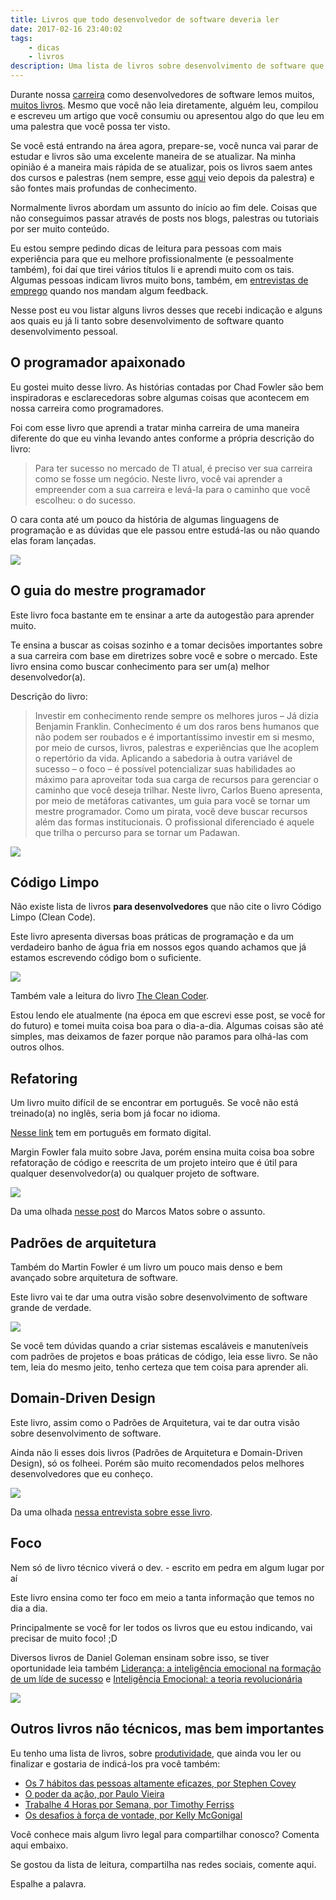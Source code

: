 ```yaml
---
title: Livros que todo desenvolvedor de software deveria ler
date: 2017-02-16 23:40:02
tags:
	- dicas
	- livros
description: Uma lista de livros sobre desenvolvimento de software que todo desenvolvedor deveria ler. Dicas de leitura para melhorar suas habilidades como programador.
---
```


Durante nossa [carreira](https://github.com/woliveiras/front-end-career) como desenvolvedores de software lemos muitos, [muitos livros](/posts/Livros-sobre-JavaScript-do-iniciante-ao-avancado-e-ES6/). Mesmo que você não leia diretamente, alguém leu, compilou e escreveu um artigo que você consumiu ou apresentou algo do que leu em uma palestra que você possa ter visto.

Se você está entrando na área agora, prepare-se, você nunca vai parar de estudar e livros são uma excelente maneira de se atualizar. Na minha opinião é a maneira mais rápida de se atualizar, pois os livros saem antes dos cursos e palestras (nem sempre, esse [aqui](https://www.casadocodigo.com.br/products/livro-desconstruindo-web) veio depois da palestra) e são fontes mais profundas de conhecimento. <!-- more -->

Normalmente livros abordam um assunto do início ao fim dele. Coisas que não conseguimos passar através de posts nos blogs, palestras ou tutoriais por ser muito conteúdo.

Eu estou sempre pedindo dicas de leitura para pessoas com mais experiência para que eu melhore profissionalmente (e pessoalmente também), foi daí que tirei vários títulos li e aprendi muito com os tais. Algumas pessoas indicam livros muito bons, também, em [entrevistas de emprego](/posts/Como-e-uma-entrevista-de-emprego-para-desenvolvimento-front-end-JavaScript/) quando nos mandam algum feedback.

Nesse post eu vou listar alguns livros desses que recebi indicação e alguns aos quais eu já li tanto sobre desenvolvimento de software quanto desenvolvimento pessoal.

## O programador apaixonado

Eu gostei muito desse livro. As histórias contadas por Chad Fowler são bem inspiradoras e esclarecedoras sobre algumas coisas que acontecem em nossa carreira como programadores.

Foi com esse livro que aprendi a tratar minha carreira de uma maneira diferente do que eu vinha levando antes conforme a própria descrição do livro:

> Para ter sucesso no mercado de TI atual, é preciso ver sua carreira como se fosse um negócio. Neste livro, você vai aprender a empreender com a sua carreira e levá-la para o caminho que você escolheu: o do sucesso.

O cara conta até um pouco da história de algumas linguagens de programação e as dúvidas que ele passou entre estudá-las ou não quando elas foram lançadas.

[![](https://cdn.shopify.com/s/files/1/0155/7645/products/programador-apaixonado-featured_large.png?v=1411566032)](https://www.casadocodigo.com.br/products/livro-programador-apaixonado)

## O guia do mestre programador

Este livro foca bastante em te ensinar a arte da autogestão para aprender muito.

Te ensina a buscar as coisas sozinho e a tomar decisões importantes sobre a sua carreira com base em diretrizes sobre você e sobre o mercado. Este livro ensina como buscar conhecimento para ser um(a) melhor desenvolvedor(a).

Descrição do livro:

> Investir em conhecimento rende sempre os melhores juros – Já dizia Benjamin Franklin. Conhecimento é um dos raros bens humanos que não podem ser roubados e é importantíssimo investir em si mesmo, por meio de cursos, livros, palestras e experiências que lhe acoplem o repertório da vida. Aplicando a sabedoria à outra variável de sucesso – o foco – é possível potencializar suas habilidades ao máximo para aproveitar toda sua carga de recursos para gerenciar o caminho que você deseja trilhar.
> Neste livro, Carlos Bueno apresenta, por meio de metáforas cativantes, um guia para você se tornar um mestre programador. Como um pirata, você deve buscar recursos além das formas institucionais. O profissional diferenciado é aquele que trilha o percurso para se tornar um Padawan.

[![](https://cdn.shopify.com/s/files/1/0155/7645/products/F_rZcE1nCFDaz1yv2rMbvp0sp7ehJKYYt3i1s1zp9Jc_size_mode_3_size_1024x768_large.jpeg?v=1448907418)](https://www.casadocodigo.com.br/products/livro-guia-mestre-programador)

## Código Limpo

Não existe lista de livros **para desenvolvedores** que não cite o livro Código Limpo (Clean Code).

Este livro apresenta diversas boas práticas de programação e da um verdadeiro banho de água fria em nossos egos quando achamos que já estamos escrevendo código bom o suficiente.

[![](https://images-na.ssl-images-amazon.com/images/I/41TINACY3hL._SX384_BO1,204,203,200_.jpg)](http://www.buscape.com.br/clean-code-a-handbook-of-agile-software-craftsmanship-robert-c-martin-0132350882)

Também vale a leitura do livro [The Clean Coder](https://www.amazon.com.br/Clean-Coder-Conduct-Professional-Programmers/dp/0137081073).

Estou lendo ele atualmente (na época em que escrevi esse post, se você for do futuro) e tomei muita coisa boa para o dia-a-dia. Algumas coisas são até simples, mas deixamos de fazer porque não paramos para olhá-las com outros olhos.

## Refatoring

Um livro muito difícil de se encontrar em português. Se você não está treinado(a) no inglês, seria bom já focar no idioma.

[Nesse link](http://www.saraiva.com.br/refatoracao-aperfeicoando-o-projeto-de-codigo-existente-3671050.html) tem em português em formato digital.

Margin Fowler fala muito sobre Java, porém ensina muita coisa boa sobre refatoração de código e reescrita de um projeto inteiro que é útil para qualquer desenvolvedor(a) ou qualquer projeto de software.

[![](https://images-na.ssl-images-amazon.com/images/I/51ttgxwzArL._SX389_BO1,204,203,200_.jpg)](https://www.amazon.com/Refactoring-Improving-Existing-Addison-Wesley-Technology-ebook/dp/B007WTFWJ6/ref=mt_kindle?_encoding=UTF8&me=)

Da uma olhada [nesse post](https://www.thoughtworks.com/pt/insights/blog/refactoring-book) do Marcos Matos sobre o assunto.

## Padrões de arquitetura

Também do Martin Fowler é um livro um pouco mais denso e bem avançado sobre arquitetura de software.

Este livro vai te dar uma outra visão sobre desenvolvimento de software grande de verdade.

[![](https://images-na.ssl-images-amazon.com/images/I/51CVux%2BG7WL._SX359_BO1,204,203,200_.jpg)](https://www.amazon.com.br/Padr%C3%B5es-Arquitetura-Aplica%C3%A7%C3%B5es-Corporativas-Martin/dp/8536306386)

Se você tem dúvidas quando a criar sistemas escaláveis e manuteníveis com padrões de projetos e boas práticas de código, leia esse livro. Se não tem, leia do mesmo jeito, tenho certeza que tem coisa para aprender ali.

## Domain-Driven Design

Este livro, assim como o Padrões de Arquitetura, vai te dar outra visão sobre desenvolvimento de software.

Ainda não li esses dois livros (Padrões de Arquitetura e Domain-Driven Design), só os folheei. Porém são muito recomendados pelos melhores desenvolvedores que eu conheço.

[![](https://images-na.ssl-images-amazon.com/images/I/51sZW87slRL._SX375_BO1,204,203,200_.jpg)](https://www.amazon.com.br/Domain-Driven-Design-Tackling-Complexity-Software/dp/0321125215)

Da uma olhada [nessa entrevista sobre esse livro](https://www.infoq.com/br/articles/ddd-10-anos).

## Foco

Nem só de livro técnico viverá o dev. - escrito em pedra em algum lugar por aí

Este livro ensina como ter foco em meio a tanta informação que temos no dia a dia.

Principalmente se você for ler todos os livros que eu estou indicando, vai precisar de muito foco! ;D

Diversos livros de Daniel Goleman ensinam sobre isso, se tiver oportunidade leia também [Liderança: a inteligência emocional na formação de um líde de sucesso](http://www.buscape.com.br/lideranca-a-inteligencia-emocional-na-formacao-de-um-lider-de-sucesso-daniel-goleman-8539006510) e [Inteligência Emocional: a teoria revolucionária](http://www.buscape.com.br/inteligencia-emocional-a-teoria-revolucionaria-daniel-goleman-8573020806)

[![](http://coachingmais50.com.br/wp-content/uploads/2015/03/foco_coachingmais50.com_.br_.jpg)](http://www.buscape.com.br/foco-daniel-goleman-8539005352)

## Outros livros não técnicos, mas bem importantes

Eu tenho uma lista de livros, sobre [produtividade](/posts/produtividade-uma-re-introducao/), que ainda vou ler ou finalizar e gostaria de indicá-los pra você também:

- [Os 7 hábitos das pessoas altamente eficazes, por Stephen Covey](https://www.amazon.com.br/H%C3%A1bitos-das-Pessoas-Altamente-Eficazes/dp/8576843439/ref=sr_1_3?s=books&ie=UTF8&qid=1417195405&sr=1-3&keywords=stephen+covey)
- [O poder da ação, por Paulo Vieira](https://www.amazon.com.br/Poder-A-o-Ph-D-Paulo-Vieira/dp/854520034X/ref=oosr)
- [Trabalhe 4 Horas por Semana, por Timothy Ferriss](https://www.amazon.com.br/Trabalhe-4-Horas-Por-Semana/dp/8576653540)
- [Os desafios à força de vontade, por Kelly McGonigal](https://www.amazon.com.br/Os-desafios-%C3%A0-for%C3%A7a-vontade-ebook/dp/B00I12T02I)

Você conhece mais algum livro legal para compartilhar conosco? Comenta aqui embaixo.

Se gostou da lista de leitura, compartilha nas redes sociais, comente aqui.

Espalhe a palavra.
